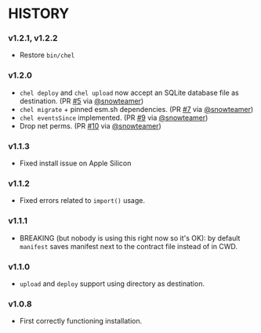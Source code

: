 # HISTORY

### v1.2.1, v1.2.2

- Restore `bin/chel`

### v1.2.0

- `chel deploy` and `chel upload` now accept an SQLite database file as destination. (PR [#5](https://github.com/okTurtles/chel/pull/5) via [@snowteamer](https://github.com/snowteamer))
- `chel migrate` + pinned esm.sh dependencies. (PR [#7](https://github.com/okTurtles/chel/pull/7) via [@snowteamer](https://github.com/snowteamer))
- `chel eventsSince` implemented. (PR [#9](https://github.com/okTurtles/chel/pull/9) via [@snowteamer](https://github.com/snowteamer))
- Drop net perms. (PR [#10](https://github.com/okTurtles/chel/pull/10) via [@snowteamer](https://github.com/snowteamer))

### v1.1.3

- Fixed install issue on Apple Silicon

### v1.1.2

- Fixed errors related to `import()` usage.

### v1.1.1

- BREAKING (but nobody is using this right now so it's OK): by default `manifest` saves manifest next to the contract file instead of in CWD.

### v1.1.0

- `upload` and `deploy` support using directory as destination.

### v1.0.8

- First correctly functioning installation.
